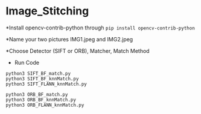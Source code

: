 # Image_Stitching

*Install opencv-contrib-python through ```pip install opencv-contrib-python```

*Name your two pictures IMG1.jpeg and IMG2.jpeg

*Choose Detector (SIFT or ORB), Matcher, Match Method

* Run Code

```
python3 SIFT_BF_match.py
python3 SIFT_BF_knnMatch.py
python3 SIFT_FLANN_knnMatch.py

python3 ORB_BF_match.py
python3 ORB_BF_knnMatch.py
python3 ORB_FLANN_knnMatch.py
```
